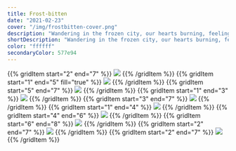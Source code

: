 ```yaml
---
title: Frost-bitten
date: "2021-02-23"
cover: "/img/frostbitten-cover.png"
description: "Wandering in the frozen city, our hearts burning, feeling everything."
shortDescription: "Wandering in the frozen city, our hearts burning, feeling everything."
color: "ffffff"
secondaryColor: 577e94
---
```


{{% gridItem start="2" end="7" %}}
![](/img/frostbitten/DSC02799.png)
{{% /gridItem %}}
{{% gridItem start="1" end="5" fill="true" %}}
![](/img/frostbitten/DSC02817.png)
{{% /gridItem %}}
{{% gridItem start="5" end="7" %}}
![](/img/frostbitten/IMG_8782.png)
{{% /gridItem %}}
{{% gridItem start="1" end="3" %}}
![](/img/frostbitten/IMG_8778-nasty.png)
{{% /gridItem %}}
{{% gridItem start="3" end="7" %}}
![](/img/frostbitten/DSC02828.png)
{{% /gridItem %}}
{{% gridItem start="1" end="4" %}}
![](/img/frostbitten/DSC02807.png)
{{% /gridItem %}}
{{% gridItem start="4" end="6" %}}
![](/img/frostbitten/logo.png)
{{% /gridItem %}}
{{% gridItem start="6" end="8" %}}
![](/img/frostbitten/IMG_8768.png)
{{% /gridItem %}}
{{% gridItem start="2" end="7" %}}
![](/img/frostbitten/DSC02802.png)
{{% /gridItem %}}
{{% gridItem start="2" end="7" %}}
![](/img/frostbitten/DSC02818.png)
{{% /gridItem %}}
